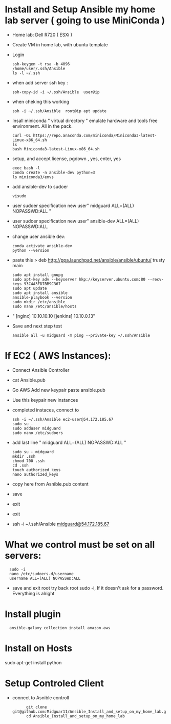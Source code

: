 # Install and Setup Ansible my home lab server ( going to use MiniConda )

- Home lab: Dell R720 ( ESXi )
- Create VM in home lab, with ubuntu template
- Login

      ssh-keygen -t rsa -b 4096
      /home/user/.ssh/Ansible
      ls -l ~/.ssh

- when add server ssh key :

      ssh-copy-id -i ~/.ssh/Ansible  user@ip

- when cheking this working

      ssh -i ~/.ssh/Ansible  root@ip apt update

- Insall miniconda  " virtual directory " emulate hardware and tools free environment. All in the pack.

      curl -OL https://repo.anaconda.com/miniconda/Miniconda3-latest-Linux-x86_64.sh
      ls
      bash Miniconda3-latest-Linux-x86_64.sh

- setup, and accept license, pgdown , yes, enter, yes
      
      exec bash -l
      conda create -n ansible-dev python=3 
      ls miniconda3/envs

- add ansible-dev to sudoer
      
      visudo

- user sudoer specification new user" midguard ALL=(ALL) NOPASSWD:ALL "
 - user sudoer specification new user" ansible-dev ALL=(ALL) NOPASSWD:ALL

- change user ansible dev: 

      conda activate ansible-dev
      python --version

- paste this > deb http://ppa.launchpad.net/ansible/ansible/ubuntu/ trusty main

      sudo apt install gnupg
      sudo apt-key adv --keyserver hkp://keyserver.ubuntu.com:80 --recv-keys 93C4A3FD7BB9C367
      sudo apt update 
      sudo apt install ansible
      ansible-playbook --version
      sudo mkdir /etc/ansible
      sudo nano /etc/ansible/hosts

- " [nginx]
10.10.10.10
[jenkins]
10.10.0.13"

- Save and next step test

      ansible all -u midguard -m ping --private-key ~/.ssh/Ansible

# If EC2 ( AWS Instances):

- Connect Ansible Controller
- cat Ansible.pub
- Go AWS Add new keypair paste ansible.pub
- Use this keypair new instances
- completed instaces, connect to

      ssh -i ~/.ssh/Ansible ec2-user@54.172.185.67
      sudo su -
      sudo adduser midguard
      sudo nano /etc/sudoers

- add last line " midguard ALL=(ALL) NOPASSWD:ALL  "

      sudo su - midguard
      mkdir .ssh
      chmod 700 .ssh
      cd .ssh
      touch authorized_keys
      nano authorized_keys

- copy here from Asnible.pub content
- save
- exit
- exit
- ssh -i ~/.ssh/Ansible midguard@54.172.185.67

# What we control must be set on all servers:

      sudo -i
      nano /etc/sudoers.d/username
      username ALL=(ALL) NOPASSWD:ALL
      
  - save and exit root try back root sudo -i, If it doesn't ask for a password. Everything is alright


# Install plugin

      ansible-galaxy collection install amazon.aws

# Install on Hosts

sudo apt-get install python

# Setup Controled Client

- connect to Asnible controll

            git clone git@github.com:Midguar11/Ansible_Install_and_setup_on_my_home_lab.git
            cd Ansible_Install_and_setup_on_my_home_lab

